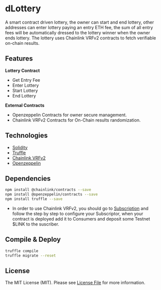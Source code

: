 # dLottery

A smart contract driven lottery, the owner can start and end lottery, other addresses can enter lottery paying an entry ETH fee, the sum of all entry fees will be automatically dressed to the lottery winner when the owner ends lottery. The lottery uses Chainlink VRFv2 contracts to fetch verifiable on-chain results.

## Features

**Lottery Contract**
- Get Entry Fee
- Enter Lottery
- Start Lottery
- End Lottery

**External Contracts**
- Openzeppelin Contracts for owner secure management.
- Chainlink VRFv2 Contracts for On-Chain results randomization.

## Technologies

- [Solidity](https://docs.soliditylang.org/) 
- [Truffle](https://trufflesuite.com/)
- [Chainlink VRFv2](https://docs.chain.link/docs/chainlink-vrf/)
- [Openzeppelin](https://docs.openzeppelin.com/contracts)

## Dependencies

```bash
npm install @chainlink/contracts --save
npm install @openzeppelin/contracts --save
npm install truffle --save
```
- In order to use Chainlink VRFv2, you should go to [Subscription](https://vrf.chain.link/) and follow the step by step to configure your Subscriptor, when your contract is deployed add it to Consumers and deposit some Testnet $LINK to the suscriber.

## Compile & Deploy

```bash
truffle compile
truffle migrate --reset
```

## License

The MIT License (MIT). Please see [License File](https://spdx.org/licenses/MIT.html) for more information.
